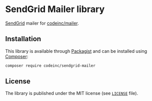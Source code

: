 # SendGrid Mailer library

[SendGrid](https://sendgrid.com/) mailer for [codeinc/mailer](https://github.com/CodeIncHQ/Mailer).

## Installation

This library is available through [Packagist](https://packagist.org/packages/codeinc/sendgrid-mailer) and can be installed using [Composer](https://getcomposer.org/): 

```bash
composer require codeinc/sendgrid-mailer
```


## License

The library is published under the MIT license (see [`LICENSE`](LICENSE) file).